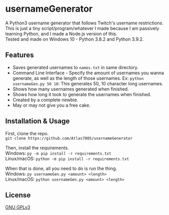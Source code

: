 # usernameGenerator
  A Python3 username generator that follows Twitch's username restrictions.  
  This is just a tiny script/program/whatever I made because I am passively learning Python, and I made a Node.js version of this.  
  Tested and made on Windows 10 - Python 3.8.2 and Python 3.9.2.

## Features
  - Saves generated usernames to `names.txt` in same directory.
  - Command Line Interface - Specify the amount of usernames you wanna generate, as well as the length of those usernames. Ex: `python usernameGen.py 50 10`: This generates 50, 10 character long usernames.
  - Shows how many usernames generated when finished.
  - Shows how long it took to generate the usernames when finished.
  - Created by a complete newbie.
  - May or may not give you a free cake.

## Installation & Usage
  First, clone the repo.  
  `git clone https://github.com/Atlas7005/usernameGenerator`  

  Then, install the requirements.  
  Windows: `py -m pip install -r requirements.txt`  
  Linux/macOS: `python -m pip install -r requirements.txt`  

  When that is done, all you need to do is run the thing.  
  Windows: `py usernameGen.py <amount> <length>`  
  Linux/macOS: `python usernameGen.py <amount> <length>`

## License
[GNU GPLv3](https://choosealicense.com/licenses/gpl-3.0/)